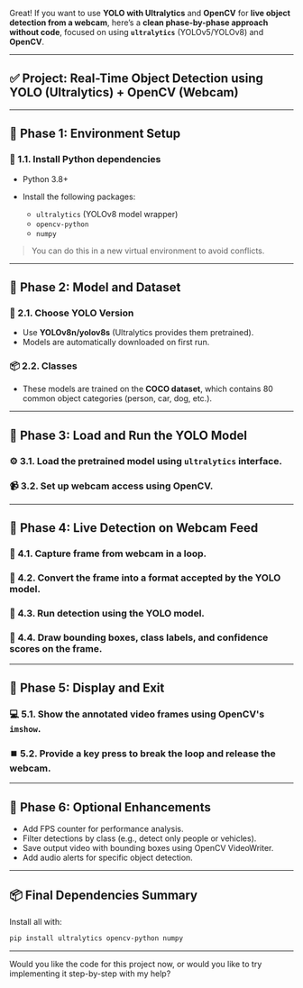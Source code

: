 Great! If you want to use **YOLO with Ultralytics** and **OpenCV** for **live object detection from a webcam**, here’s a **clean phase-by-phase approach without code**, focused on using **`ultralytics`** (YOLOv5/YOLOv8) and **OpenCV**.

---

## ✅ Project: Real-Time Object Detection using YOLO (Ultralytics) + OpenCV (Webcam)

---

## 🔹 Phase 1: Environment Setup

### 🧩 1.1. Install Python dependencies

* Python 3.8+
* Install the following packages:

  * `ultralytics` (YOLOv8 model wrapper)
  * `opencv-python`
  * `numpy`

> You can do this in a new virtual environment to avoid conflicts.

---

## 🔹 Phase 2: Model and Dataset

### 🧠 2.1. Choose YOLO Version

* Use **YOLOv8n/yolov8s** (Ultralytics provides them pretrained).
* Models are automatically downloaded on first run.

### 📦 2.2. Classes

* These models are trained on the **COCO dataset**, which contains 80 common object categories (person, car, dog, etc.).

---

## 🔹 Phase 3: Load and Run the YOLO Model

### ⚙️ 3.1. Load the pretrained model using `ultralytics` interface.

### 📹 3.2. Set up webcam access using OpenCV.

---

## 🔹 Phase 4: Live Detection on Webcam Feed

### 🧪 4.1. Capture frame from webcam in a loop.

### 🧠 4.2. Convert the frame into a format accepted by the YOLO model.

### 🚀 4.3. Run detection using the YOLO model.

### 🔲 4.4. Draw bounding boxes, class labels, and confidence scores on the frame.

---

## 🔹 Phase 5: Display and Exit

### 💻 5.1. Show the annotated video frames using OpenCV's `imshow`.

### ⏹️ 5.2. Provide a key press to break the loop and release the webcam.

---

## 🔹 Phase 6: Optional Enhancements

* Add FPS counter for performance analysis.
* Filter detections by class (e.g., detect only people or vehicles).
* Save output video with bounding boxes using OpenCV VideoWriter.
* Add audio alerts for specific object detection.

---

## 📦 Final Dependencies Summary

Install all with:

```bash
pip install ultralytics opencv-python numpy
```

---

Would you like the code for this project now, or would you like to try implementing it step-by-step with my help?
